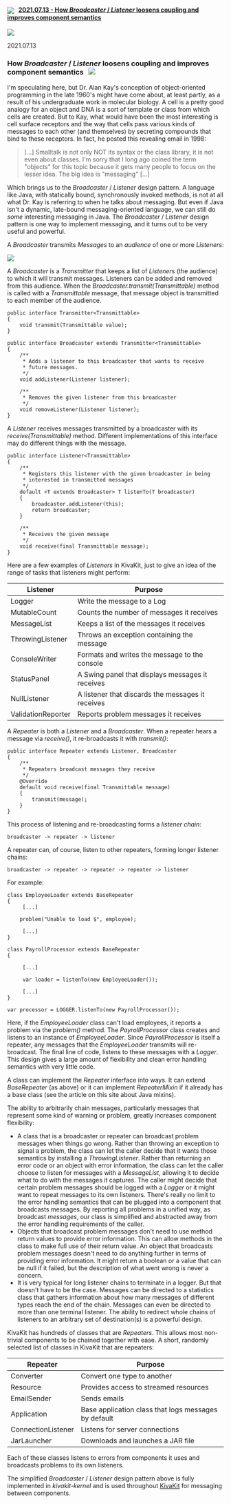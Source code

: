 
#### <img src="https://state-of-the-art.org/kivakit-32.png" srcset="https://state-of-the-art.org/kivakit-32-2x.png 2x" style="vertical-align:middle"/> &nbsp; [2021.07.13 - How *Broadcaster* / *Listener* loosens coupling and improves component semantics](#broadcaster)  

<img src="https://www.kivakit.org/images/horizontal-line-512.png" srcset="https://www.kivakit.org/images/horizontal-line-512-2x.png 2x" />
<a name = "broadcaster"></a>

2021.07.13

### How *Broadcaster* / *Listener* loosens coupling and improves component semantics  &nbsp; <img src="https://state-of-the-art.org/graphics/sonar/sonar-32.png" srcset="https://state-of-the-art.org/graphics/sonar/sonar-32-2x.png 2x" style="vertical-align:baseline"/>

I'm speculating here, but Dr. Alan Kay's conception of object-oriented programming in the late 1960's might have come about, at least partly, as a result of his undergraduate work in molecular biology. A cell is a pretty good analogy for an object and DNA is a sort of template or class from which cells are created. But to Kay, what would have been the most interesting is cell surface receptors and the way that cells pass various kinds of messages to each other (and themselves) by secreting compounds that bind to these receptors. In fact, he posted this revealing email in 1998:

> [...] Smalltalk is not only NOT its syntax or the class library, it is not even about classes. I'm sorry that I long ago coined the term "objects" for this topic because it gets many people to focus on the lesser idea. The big idea is "messaging" [...] 

Which brings us to the *Broadcaster* / *Listener* design pattern. A language like Java, with statically bound, synchronously invoked methods, is not at all what Dr. Kay is referring to when he talks about messaging. But even if Java isn't a dynamic, late-bound messaging-oriented language, we can still do *some* interesting messaging in Java. The *Broadcaster* / *Listener* design pattern is one way to implement messaging, and it turns out to be very useful and powerful.

A *Broadcaster* transmits *Messages* to an *audience* of one or more *Listeners*:

<img src="https://state-of-the-art.org/graphics/broadcaster-listener/broadcaster-listener-300.png" srcset="https://state-of-the-art.org/graphics/broadcaster-listener/broadcaster-listener-300-2x.png 2x" style="vertical-align:middle"/>

A *Broadcaster* is a *Transmitter* that keeps a list of *Listener*s (the audience) to which it will transmit messages. Listeners can be added and removed from this audience. When the *Broadcaster.transmit(Transmittable)* method is called with a *Transmittable* message, that message object is transmitted to each member of the audience.

    public interface Transmitter<Transmittable>
    {
        void transmit(Transmittable value);
    }
    
    public interface Broadcaster extends Transmitter<Transmittable>
    {
        /**
         * Adds a listener to this broadcaster that wants to receive 
         * future messages.
         */
        void addListener(Listener listener);
        
        /**
         * Removes the given listener from this broadcaster
         */
        void removeListener(Listener listener);
    }

A *Listener* receives messages transmitted by a broadcaster with its *receive(Transmittable)* method. Different implementations of this interface may do different things with the message.

    public interface Listener<Transmittable>
    {
        /**
         * Registers this listener with the given broadcaster in being 
         * interested in transmitted messages
         */
        default <T extends Broadcaster> T listenTo(T broadcaster)
        {
            broadcaster.addListener(this);
            return broadcaster;
        }
       
        /**
         * Receives the given message
         */ 
        void receive(final Transmittable message);
    }

Here are a few examples of *Listeners* in KivaKit, just to give an idea of the range of tasks that listeners might perform:

| Listener | Purpose |
|---------|--------|
| Logger | Write the message to a Log |
| MutableCount | Counts the number of messages it receives |
| MessageList | Keeps a list of the messages it receives |
| ThrowingListener | Throws an exception containing the message |
| ConsoleWriter | Formats and writes the message to the console |
| StatusPanel | A Swing panel that displays messages it receives |
| NullListener | A listener that discards the messages it receives |
| ValidationReporter | Reports problem messages it receives |

A *Repeater* is both a *Listener* and a *Broadcaster*. When a repeater hears a message via *receive()*, it re-broadcasts it with *transmit()*:

    public interface Repeater extends Listener, Broadcaster
    {
        /**
         * Repeaters broadcast messages they receive
         */
        @Override
        default void receive(final Transmittable message)
        {
            transmit(message);
        }
    }

This process of listening and re-broadcasting forms a *listener chain*:

    broadcaster -> repeater -> listener

A repeater can, of course, listen to other repeaters, forming longer listener chains:

    broadcaster -> repeater -> repeater -> repeater -> listener

For example:

    class EmployeeLoader extends BaseRepeater
    {
         [...]
         
        problem("Unable to load $", employee);
    
         [...]
    }
    
    class PayrollProcessor extends BaseRepeater
    {
    
         [...]
    
         var loader = listenTo(new EmployeeLoader());
         
         [...]
    }
    
    var processor = LOGGER.listenTo(new PayrollProcessor());

Here, if the *EmployeeLoader* class can't load employees, it reports a problem via the *problem()* method. The *PayrollProcessor* class creates and listens to an instance of *EmployeeLoader*. Since *PayrollProcessor* is itself a repeater, any messages that the *EmployeeLoader* transmits will re-broadcast. The final line of code, listens to these messages with a *Logger*. This design gives a large amount of flexibility and clean error handling semantics with very little code.

A class can implement the *Repeater* interface into ways. It can extend *BaseRepeater* (as above) or it can implement *RepeaterMixin* if it already has a base class (see the article on this site about Java mixins).

The ability to arbitrarily chain messages, particularly messages that represent some kind of warning or problem, greatly increases component flexibility:

- A class that is a broadcaster or repeater can broadcast problem messages when things go wrong. Rather than throwing an exception to signal a problem, the class can let the caller decide that it wants those semantics by installing a *ThrowingListener*. Rather than returning an error code or an object with error information, the class can let the caller choose to listen for messages with a *MessageList*, allowing it to decide what to do with the messages it captures. The caller might decide that certain problem messages should be logged with a *Logger* or it might want to repeat messages to its own listeners. There's really no limit to the error handling semantics that can be plugged into a component that broadcasts messages. By reporting all problems in a unified way, as broadcast *messages*, our class is simplified and abstracted away from the error handling requirements of the caller.
- Objects that broadcast problem messages don't need to use method return values to provide error information. This can allow methods in the class to make full use of their return value. An object that broadcasts problem messages doesn't need to do anything further in terms of providing error information. It might return a boolean or a value that can be null if it failed, but the description of what went wrong is never a concern.
- It is very typical for long listener chains to terminate in a logger. But that doesn't have to be the case. Messages can be directed to a statistics class that gathers information about how many messages of different types reach the end of the chain. Messages can even be directed to more than one terminal listener. The ability to redirect whole chains of listeners to an arbitrary set of destination(s) is a powerful design.

KivaKit has hundreds of classes that are *Repeaters*. This allows most non-trivial components to be chained together with ease. A short, randomly selected list of classes in KivaKit that are repeaters:

| Repeater | Purpose |
|---------|---------|
| Converter | Convert one type to another |
| Resource | Provides access to streamed resources |
| EmailSender | Sends emails |
| Application | Base application class that logs messages by default |
| ConnectionListener | Listens for server connections |
| JarLauncher | Downloads and launches a JAR file |

Each of these classes listens to errors from components it uses and broadcasts problems to its own listeners. 

The simplified *Broadcaster* / *Listener* design pattern above is fully implemented in *kivakit-kernel* and is used throughout [KivaKit](https://www.kivakit.org) for messaging between components.
